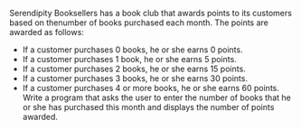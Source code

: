 Serendipity Booksellers has a book club that awards points to its customers based on thenumber of books purchased each month. 
The points are awarded as follows:
* If a customer purchases 0 books, he or she earns 0 points.
* If a customer purchases 1 book, he or she earns 5 points.
* If a customer purchases 2 books, he or she earns 15 points.
* If a customer purchases 3 books, he or she earns 30 points.
* If a customer purchases 4 or more books, he or she earns 60 points.
Write a program that asks the user to enter the number of books that he or she has purchased this month and displays the number of points awarded.
